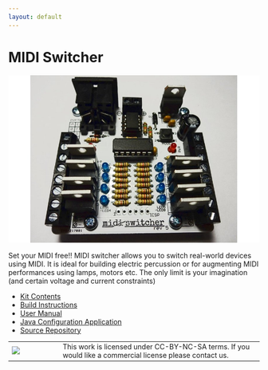 ```yaml
---
layout: default
---
```


# MIDI Switcher

<img src="img/TSWITCHER.JPG"><br>

Set your MIDI free!! MIDI switcher allows you to switch real-world devices using MIDI. It is ideal for building electric percussion or for augmenting MIDI performances using lamps, motors etc. The only limit is your imagination (and certain voltage and current constraints)

* [Kit Contents](tkit.html)
* [Build Instructions](tbuild.html)
* [User Manual](manual.html)
* [Java Configuration Application](https://github.com/hotchk155/MIDI-Switcher/blob/master/application/midi-switcher-config.jar?raw=true)
* [Source Repository](https://github.com/hotchk155/MIDI-Switcher)

<table>
<tr>
<td width="88"><a href="http://creativecommons.org/licenses/by-nc-sa/4.0/"><img class="arpie_label" src="https://licensebuttons.net/l/by-nc-sa/3.0/88x31.png"></a></td>
<td>This work is licensed under CC-BY-NC-SA terms. If you would like a commercial license please contact us.</td>
<tr>
</table>
<br>
<br>
